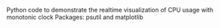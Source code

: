 Python code to demonstrate the realtime visualization of CPU usage with monotonic clock 
Packages: psutil and matplotlib
